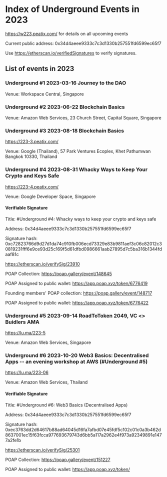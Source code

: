 # Index of Underground Events in 2023
https://w223.peatix.com/ for details on all upcoming events

Current public address: 0x34d4aeee9333c7c3d1330b257551fd6599ec65f7

Use https://etherscan.io/verifiedSignatures to verify signatures.

## List of events in 2023

### Underground #1 2023-03-16  Journey to the DAO
Venue: Workspace Central, Singapore

### Underground #2 2023-06-22  Blockchain Basics
Venue: Amazon Web Services, 23 Church Street, Capital Square, Singapore

### Underground #3 2023-08-18  Blockchain Basics
https://223-3.peatix.com/

Venue: Google (Thailand), 57 Park Ventures Ecoplex, Khet Pathumwan Bangkok 10330, Thailand

### Underground #4 2023-08-31  Whacky Ways to Keep Your Crypto and Keys Safe
https://223-4.peatix.com/

Venue: Google Developer Space, Singapore

#### Verifiable Signature
Title: #Underground #4: Whacky ways to keep your crypto and keys safe

Address: 0x34d4aeee9333c7c3d1330b257551fd6599ec65f7

Signature hash:
0xc72823766d9d27d1da74c910fb006ecd73329e83b9811aef3c06c82012c30819231fff6e9ce93d25c169f5d61dfbd0986661aab27895d7c5ba316b1344fdaaf81c

https://etherscan.io/verifySig/23910


POAP Collection: https://poap.gallery/event/148645

POAP Assigned to public wallet: https://app.poap.xyz/token/6776419

Founding members' POAP collection: https://poap.gallery/event/148717

POAP Assigned to public wallet: https://app.poap.xyz/token/6776422

### Underground #5 2023-09-14  RoadToToken 2049, VC <> Buidlers AMA
https://lu.ma/223-5

Venue: Amazon Web Services, Singapore


### Underground #6 2023-10-20  Web3 Basics: Decentralised Apps -- an evening workshop at AWS (#Underground #5)
https://lu.ma/223-06

Venue: Amazon Web Services, Thailand

#### Verifiable Signature
Title: #Underground #6: Web3 Basics (Decentralised Apps)

Address: 0x34d4aeee9333c7c3d1330b257551fd6599ec65f7

Signature hash: 0xec3763dd2d64617b88ad64045d16fa7afbd07e45fdf5c102c01c0a3b462d8637001ec15f63fcca977693679743d6bb5a117a2962e4f973a92349891e1477a2fe1b

https://etherscan.io/verifySig/25301

POAP Collection: https://poap.gallery/event/151227

POAP Assigned to public wallet: https://app.poap.xyz/token/

